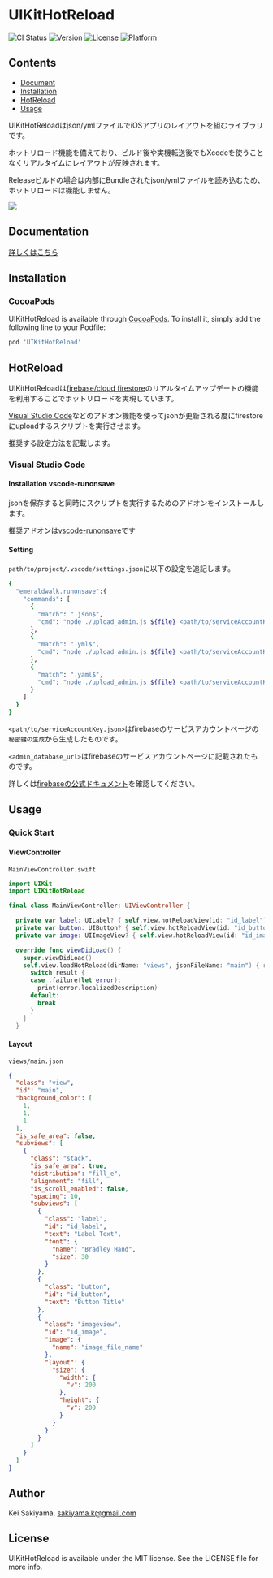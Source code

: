 # UIKitHotReload

[![CI Status](https://img.shields.io/travis/sakiyama.k@gmail.com/UIKitHotReload.svg?style=flat)](https://travis-ci.org/sakiyama.k@gmail.com/UIKitHotReload)
[![Version](https://img.shields.io/cocoapods/v/UIKitHotReload.svg?style=flat)](https://cocoapods.org/pods/UIKitHotReload)
[![License](https://img.shields.io/cocoapods/l/UIKitHotReload.svg?style=flat)](https://cocoapods.org/pods/UIKitHotReload)
[![Platform](https://img.shields.io/cocoapods/p/UIKitHotReload.svg?style=flat)](https://cocoapods.org/pods/UIKitHotReload)


## Contents
- [Document](#documentation)
- [Installation](#installation)
- [HotReload](#hotReload)
- [Usage](#usage)

UIKitHotReloadはjson/ymlファイルでiOSアプリのレイアウトを組むライブラリです。

ホットリロード機能を備えており、ビルド後や実機転送後でもXcodeを使うことなくリアルタイムにレイアウトが反映されます。

Releaseビルドの場合は内部にBundleされたjson/ymlファイルを読み込むため、ホットリロードは機能しません。

<img src="https://i.gyazo.com/c660f221b1897c56ae1abbfed558da9f.gif" />

## Documentation

[詳しくはこちら](https://github.com/sakiyamaK/UIKitHotReload/blob/main/Documentation/index.md)

## Installation

### CocoaPods

UIKitHotReload is available through [CocoaPods](https://cocoapods.org). To install it, simply add the following line to your Podfile:

```ruby
pod 'UIKitHotReload'
```

## HotReload

UIKitHotReloadは[firebase/cloud firestore](https://firebase.google.com/docs/firestore?hl=ja)のリアルタイムアップデートの機能を利用することでホットリロードを実現しています。

[Visual Studio Code](https://azure.microsoft.com/ja-jp/products/visual-studio-code/)などのアドオン機能を使ってjsonが更新される度にfirestoreにuploadするスクリプトを実行させます。

推奨する設定方法を記載します。

### Visual Studio Code

#### Installation vscode-runonsave

jsonを保存すると同時にスクリプトを実行するためのアドオンをインストールします。

推奨アドオンは[vscode-runonsave](https://github.com/emeraldwalk/vscode-runonsave)です


#### Setting 
`path/to/project/.vscode/settings.json`に以下の設定を追記します。

```sh
{
  "emeraldwalk.runonsave":{
    "commands": [
      {
        "match": ".json$",
        "cmd": "node ./upload_admin.js ${file} <path/to/serviceAccountKey.json> <admin_database_url>"
      },
      {
        "match": ".yml$",
        "cmd": "node ./upload_admin.js ${file} <path/to/serviceAccountKey.json> <admin_database_url>"
      },
      {
        "match": ".yaml$",
        "cmd": "node ./upload_admin.js ${file} <path/to/serviceAccountKey.json> <admin_database_url>"
      }
    ]
  }
}
```
`<path/to/serviceAccountKey.json>`はfirebaseのサービスアカウントページの`秘密鍵の生成`から生成したものです。

`<admin_database_url>`はfirebaseのサービスアカウントページに記載されたものです。

詳しくは[firebaseの公式ドキュメント](https://firebase.google.com/docs/admin/setup?hl=ja#initialize-sdk
)を確認してください。

## Usage

### Quick Start

#### ViewController

`MainViewController.swift`

```swift 
import UIKit
import UIKitHotReload

final class MainViewController: UIViewController {

  private var label: UILabel? { self.view.hotReloadView(id: "id_label") as? UILabel }
  private var button: UIButton? { self.view.hotReloadView(id: "id_button") as? UIButton }
  private var image: UIImageView? { self.view.hotReloadView(id: "id_image") as? UIImageView }

  override func viewDidLoad() {
    super.viewDidLoad()
    self.view.loadHotReload(dirName: "views", jsonFileName: "main") { result in
      switch result {
      case .failure(let error):
        print(error.localizedDescription)
      default:
        break
      }
    }
  }
```

#### Layout

`views/main.json`

```json
{
  "class": "view",
  "id": "main",
  "background_color": [
    1,
    1,
    1
  ],
  "is_safe_area": false,
  "subviews": [
    {
      "class": "stack",
      "is_safe_area": true,
      "distribution": "fill_e",
      "alignment": "fill",
      "is_scroll_enabled": false,
      "spacing": 10,
      "subviews": [
        {
          "class": "label",
          "id": "id_label",
          "text": "Label Text",
          "font": {
            "name": "Bradley Hand",
            "size": 30
          }
        },
        {
          "class": "button",
          "id": "id_button",
          "text": "Button Title"
        },
        {
          "class": "imageview",
          "id": "id_image",
          "image": {
            "name": "image_file_name"
          },
          "layout": {
            "size": {
              "width": {
                "v": 200
              },
              "height": {
                "v": 200
              }
            }
          }
        }
      ]
    }
  ]
}
```

## Author

Kei Sakiyama, sakiyama.k@gmail.com

## License

UIKitHotReload is available under the MIT license. See the LICENSE file for more info.
